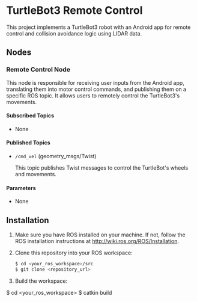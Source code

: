 # TurtleBot3 Remote Control

This project implements a TurtleBot3 robot with an Android app for remote control and collision avoidance logic using LIDAR data.

## Nodes

### Remote Control Node

This node is responsible for receiving user inputs from the Android app, translating them into motor control commands, and publishing them on a specific ROS topic. It allows users to remotely control the TurtleBot3's movements.

#### Subscribed Topics

- None

#### Published Topics

- `/cmd_vel` (geometry_msgs/Twist)

  This topic publishes Twist messages to control the TurtleBot's wheels and movements.

#### Parameters

- None


## Installation

1. Make sure you have ROS installed on your machine. If not, follow the ROS installation instructions at http://wiki.ros.org/ROS/Installation.

2. Clone this repository into your ROS workspace:

   ```bash
   $ cd <your_ros_workspace>/src
   $ git clone <repository_url>

3. Build the workspace:

$ cd <your_ros_workspace>
$ catkin build
